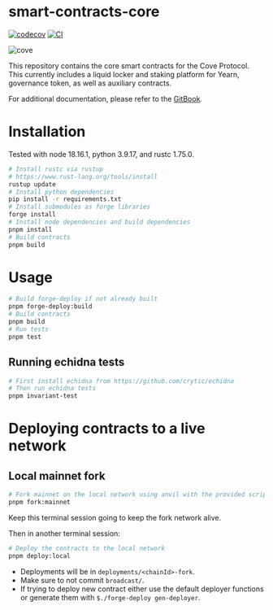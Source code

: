 # smart-contracts-core

[![codecov](https://codecov.io/gh/Storm-Labs-Inc/smart-contracts-core/branch/master/graph/badge.svg?token=TT68C116IT)](https://codecov.io/gh/Storm-Labs-Inc/smart-contracts-core)
[![CI](https://github.com/Storm-Labs-Inc/smart-contracts-core/actions/workflows/ci.yml/badge.svg)](https://github.com/Storm-Labs-Inc/smart-contracts-core/actions/workflows/ci.yml)

![cove](https://github.com/Storm-Labs-Inc/smart-contracts-core/assets/972382/a572543c-9797-4a2c-a394-18050ca25e72)

This repository contains the core smart contracts for the Cove Protocol. This currently includes a liquid locker and
staking platform for Yearn, governance token, as well as auxiliary contracts.

For additional documentation, please refer to the [GitBook](https://docs.cove.finance/).

# Installation

Tested with node 18.16.1, python 3.9.17, and rustc 1.75.0.

```sh
# Install rustc via rustup
# https://www.rust-lang.org/tools/install
rustup update
# Install python dependencies
pip install -r requirements.txt
# Install submodules as forge libraries
forge install
# Install node dependencies and build dependencies
pnpm install
# Build contracts
pnpm build
```

# Usage

```sh
# Build forge-deploy if not already built
pnpm forge-deploy:build
# Build contracts
pnpm build
# Run tests
pnpm test
```

## Running echidna tests

```sh
# First install echidna from https://github.com/crytic/echidna
# Then run echidna tests
pnpm invariant-test
```

# Deploying contracts to a live network

## Local mainnet fork

```sh
# Fork mainnet on the local network using anvil with the provided script
pnpm fork:mainnet
```

Keep this terminal session going to keep the fork network alive.

Then in another terminal session:

```sh
# Deploy the contracts to the local network
pnpm deploy:local
```

- Deployments will be in `deployments/<chainId>-fork`.
- Make sure to not commit `broadcast/`.
- If trying to deploy new contract either use the default deployer functions or generate them with
  `$./forge-deploy gen-deployer`.
